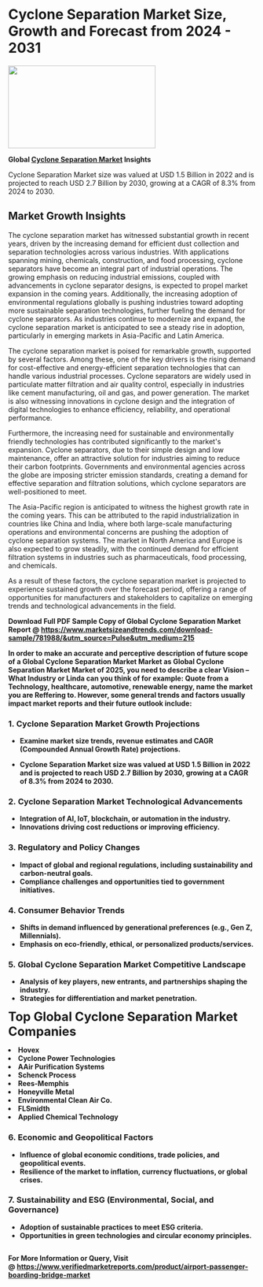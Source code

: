 <H1>Cyclone Separation Market Size, Growth and Forecast from 2024 - 2031</H1><img class="aligncenter size-medium wp-image-584254" src="https://thirdeyenews.in/wp-content/uploads/2024/09/Global-Market-Research-300x168.jpeg" alt="" width="300" height="168" /><p><strong>Global&nbsp;<a href="https://www.marketsizeandtrends.com/download-sample/781988/&amp;utm_source=Pulse&amp;utm_medium=215">Cyclone Separation Market</a> Insights</strong></p><p>Cyclone Separation Market size was valued at USD 1.5 Billion in 2022 and is projected to reach USD 2.7 Billion by 2030, growing at a CAGR of 8.3% from 2024 to 2030.</p><p><h2>Market Growth Insights</h2> <p>The cyclone separation market has witnessed substantial growth in recent years, driven by the increasing demand for efficient dust collection and separation technologies across various industries. With applications spanning mining, chemicals, construction, and food processing, cyclone separators have become an integral part of industrial operations. The growing emphasis on reducing industrial emissions, coupled with advancements in cyclone separator designs, is expected to propel market expansion in the coming years. Additionally, the increasing adoption of environmental regulations globally is pushing industries toward adopting more sustainable separation technologies, further fueling the demand for cyclone separators. As industries continue to modernize and expand, the cyclone separation market is anticipated to see a steady rise in adoption, particularly in emerging markets in Asia-Pacific and Latin America.</p> <p><strong></strong></p> <p>The cyclone separation market is poised for remarkable growth, supported by several factors. Among these, one of the key drivers is the rising demand for cost-effective and energy-efficient separation technologies that can handle various industrial processes. Cyclone separators are widely used in particulate matter filtration and air quality control, especially in industries like cement manufacturing, oil and gas, and power generation. The market is also witnessing innovations in cyclone design and the integration of digital technologies to enhance efficiency, reliability, and operational performance.</p> <p>Furthermore, the increasing need for sustainable and environmentally friendly technologies has contributed significantly to the market's expansion. Cyclone separators, due to their simple design and low maintenance, offer an attractive solution for industries aiming to reduce their carbon footprints. Governments and environmental agencies across the globe are imposing stricter emission standards, creating a demand for effective separation and filtration solutions, which cyclone separators are well-positioned to meet.</p> <p>The Asia-Pacific region is anticipated to witness the highest growth rate in the coming years. This can be attributed to the rapid industrialization in countries like China and India, where both large-scale manufacturing operations and environmental concerns are pushing the adoption of cyclone separation systems. The market in North America and Europe is also expected to grow steadily, with the continued demand for efficient filtration systems in industries such as pharmaceuticals, food processing, and chemicals.</p> <p>As a result of these factors, the cyclone separation market is projected to experience sustained growth over the forecast period, offering a range of opportunities for manufacturers and stakeholders to capitalize on emerging trends and technological advancements in the field.</p> <p><strong></p><p><span class=""><strong>Download Full PDF Sample Copy of Global Cyclone Separation Market Report</strong> @ <a href="https://www.marketsizeandtrends.com/download-sample/781988/&amp;utm_source=Pulse&amp;utm_medium=215" target="_blank">https://www.marketsizeandtrends.com/download-sample/781988/&amp;utm_source=Pulse&amp;utm_medium=215</a></span></p><p>In order to make an accurate and perceptive description of future scope of a Global&nbsp;Cyclone Separation Market Market as Global&nbsp;Cyclone Separation Market Market of 2025, you need to describe a clear Vision &ndash; What Industry or Linda can you think of for example: Quote from a Technology, healthcare, automotive, renewable energy, name the market you are Reffering to. However, some general trends and factors usually impact market reports and their future outlook include:</p><h3>1.&nbsp;<strong>Cyclone Separation Market Growth Projections</strong></h3><ul><li>Examine market size trends, revenue estimates and CAGR (Compounded Annual Growth Rate) projections.</li><li><p>Cyclone Separation Market size was valued at USD 1.5 Billion in 2022 and is projected to reach USD 2.7 Billion by 2030, growing at a CAGR of 8.3% from 2024 to 2030.</p></li></ul><h3>2.&nbsp;<strong>Cyclone Separation Market Technological Advancements</strong></h3><ul><li>Integration of AI, IoT, blockchain, or automation in the industry.</li><li>Innovations driving cost reductions or improving efficiency.</li></ul><h3>3.&nbsp;<strong>Regulatory and Policy Changes</strong></h3><ul><li>Impact of global and regional regulations, including sustainability and carbon-neutral goals.</li><li>Compliance challenges and opportunities tied to government initiatives.</li></ul><h3>4.&nbsp;<strong>Consumer Behavior Trends</strong></h3><ul><li>Shifts in demand influenced by generational preferences (e.g., Gen Z, Millennials).</li><li>Emphasis on eco-friendly, ethical, or personalized products/services.</li></ul><h3>5.&nbsp;<strong>Global Cyclone Separation Market Competitive Landscape</strong></h3><ul><li>Analysis of key players, new entrants, and partnerships shaping the industry.</li><li>Strategies for differentiation and market penetration.</li></ul><p data-pm-slice="1 1 []"><span style="color: inherit; font-family: inherit; font-size: 25px;">Top Global Cyclone Separation Market Companies</span></p><div class="" data-test-id=""><p><li>Hovex</li><li> Cyclone Power Technologies</li><li> AAir Purification Systems</li><li> Schenck Process</li><li> Rees-Memphis</li><li> Honeyville Metal</li><li> Environmental Clean Air Co.</li><li> FLSmidth</li><li> Applied Chemical Technology</li></p></div><h3>6.&nbsp;<strong>Economic and Geopolitical Factors</strong></h3><ul><li>Influence of global economic conditions, trade policies, and geopolitical events.</li><li>Resilience of the market to inflation, currency fluctuations, or global crises.</li></ul><h3>7.&nbsp;<strong>Sustainability and ESG (Environmental, Social, and Governance)</strong></h3><ul><li>Adoption of sustainable practices to meet ESG criteria.</li><li>Opportunities in green technologies and circular economy principles.</li></ul><h2><strong style="font-size: 14px;">For More Information or Query, Visit @&nbsp;</strong><a style="background-color: #ffffff; font-size: 14px;" href="https://www.marketsizeandtrends.com/report/cyclone-separation-market/" target="_blank">https://www.verifiedmarketreports.com/product/airport-passenger-boarding-bridge-market</a></h2>
